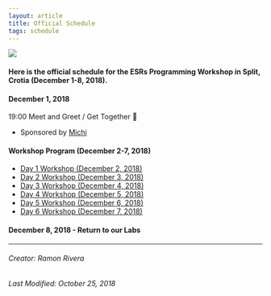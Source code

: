 ```yaml
---
layout: article
title: Official Schedule
tags: schedule
---
```


![](https://i.imgur.com/KMVYY8O.png)  
#### Here is the official schedule for the ESRs Programming Workshop in Split, Crotia (December 1-8, 2018).   

#### December 1, 2018
19:00 Meet and Greet / Get Together :beers: 
- Sponsored by [Michi](https://www.palaeontologie.geowissenschaften.uni-muenchen.de/personen/wissenschaft/michael_eitel/index.html)

#### Workshop Program (December 2-7, 2018)

- [Day 1 Workshop (December 2, 2018)](/Day1.md)
- [Day 2 Workshop (December 3, 2018)](/Day2.md)
- [Day 3 Workshop (December 4, 2018)](/Day3.md)
- [Day 4 Workshop (December 5, 2018)](/Day4.md)
- [Day 5 Workshop (December 6, 2018)](/Day5.md)
- [Day 6 Workshop (December 7, 2018)](/Day6.md)  

#### December 8, 2018 - Return to our Labs

---
###### Creator: Ramon Rivera  
###### Last Modified: October 25, 2018  

